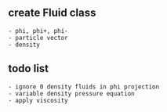 ## create Fluid class
    - phi, phi+, phi-
    - particle vector
    - density
    
## todo list
    - ignore 0 density fluids in phi projection
    - variable density pressure equation
    - apply viscosity